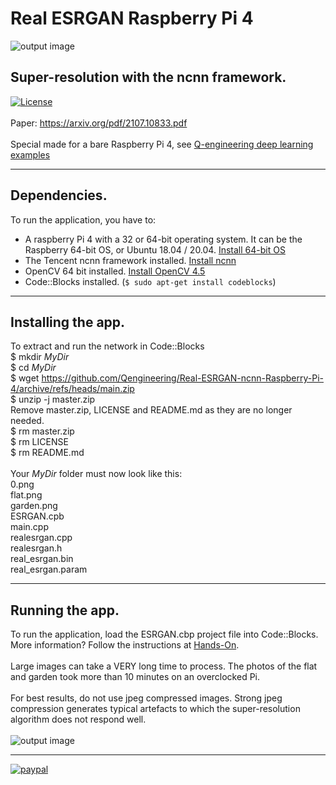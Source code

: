 # Real ESRGAN Raspberry Pi 4
![output image]( https://qengineering.eu/github/ESRGAN_flat.webp )
## Super-resolution with the ncnn framework. <br/>
[![License](https://img.shields.io/badge/License-BSD%203--Clause-blue.svg)](https://opensource.org/licenses/BSD-3-Clause)<br/><br/>
Paper: https://arxiv.org/pdf/2107.10833.pdf<br/><br/>
Special made for a bare Raspberry Pi 4, see [Q-engineering deep learning examples](https://qengineering.eu/deep-learning-examples-on-raspberry-32-64-os.html)

------------

## Dependencies.
To run the application, you have to:
- A raspberry Pi 4 with a 32 or 64-bit operating system. It can be the Raspberry 64-bit OS, or Ubuntu 18.04 / 20.04. [Install 64-bit OS](https://qengineering.eu/install-raspberry-64-os.html) <br/>
- The Tencent ncnn framework installed. [Install ncnn](https://qengineering.eu/install-ncnn-on-raspberry-pi-4.html) <br/>
- OpenCV 64 bit installed. [Install OpenCV 4.5](https://qengineering.eu/install-opencv-4.5-on-raspberry-64-os.html) <br/>
- Code::Blocks installed. (```$ sudo apt-get install codeblocks```)

------------

## Installing the app.
To extract and run the network in Code::Blocks <br/>
$ mkdir *MyDir* <br/>
$ cd *MyDir* <br/>
$ wget https://github.com/Qengineering/Real-ESRGAN-ncnn-Raspberry-Pi-4/archive/refs/heads/main.zip <br/>
$ unzip -j master.zip <br/>
Remove master.zip, LICENSE and README.md as they are no longer needed. <br/> 
$ rm master.zip <br/>
$ rm LICENSE <br/>
$ rm README.md <br/> <br/>
Your *MyDir* folder must now look like this: <br/> 
0.png <br/>
flat.png <br/>
garden.png <br/>
ESRGAN.cpb <br/>
main.cpp <br/>
realesrgan.cpp <br/>
realesrgan.h <br/>
real_esrgan.bin <br/>
real_esrgan.param <br/>

------------

## Running the app.
To run the application, load the ESRGAN.cbp project file into Code::Blocks. More information? Follow the instructions at [Hands-On](https://qengineering.eu/deep-learning-examples-on-raspberry-32-64-os.html#HandsOn).<br/><br/>
Large images can take a VERY long time to process. The photos of the flat and garden took more than 10 minutes on an overclocked Pi.<br/><br/>
For best results, do not use jpeg compressed images. Strong jpeg compression generates typical artefacts to which the super-resolution algorithm does not respond well.<br/><br/>
![output image]( https://qengineering.eu/github/ESRGAN_garden.webp )

------------

[![paypal](https://qengineering.eu/images/TipJarSmall4.png)](https://www.paypal.com/cgi-bin/webscr?cmd=_s-xclick&hosted_button_id=CPZTM5BB3FCYL) 


